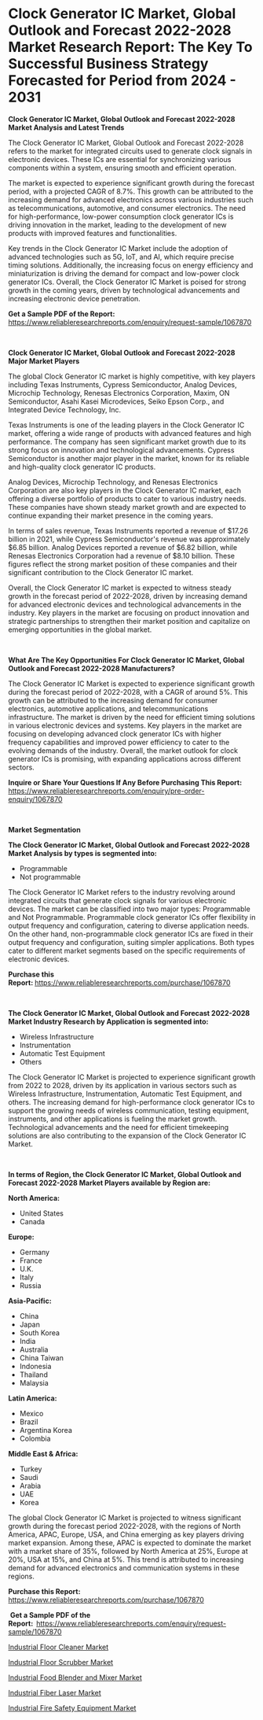 <p><h1>Clock Generator IC Market, Global Outlook and Forecast 2022-2028 Market Research Report: The Key To Successful Business Strategy Forecasted for Period from 2024 - 2031</h1></p><p><strong>Clock Generator IC Market, Global Outlook and Forecast 2022-2028 Market Analysis and Latest Trends</strong></p>
<p><p>The Clock Generator IC Market, Global Outlook and Forecast 2022-2028 refers to the market for integrated circuits used to generate clock signals in electronic devices. These ICs are essential for synchronizing various components within a system, ensuring smooth and efficient operation. </p><p>The market is expected to experience significant growth during the forecast period, with a projected CAGR of 8.7%. This growth can be attributed to the increasing demand for advanced electronics across various industries such as telecommunications, automotive, and consumer electronics. The need for high-performance, low-power consumption clock generator ICs is driving innovation in the market, leading to the development of new products with improved features and functionalities.</p><p>Key trends in the Clock Generator IC Market include the adoption of advanced technologies such as 5G, IoT, and AI, which require precise timing solutions. Additionally, the increasing focus on energy efficiency and miniaturization is driving the demand for compact and low-power clock generator ICs. Overall, the Clock Generator IC Market is poised for strong growth in the coming years, driven by technological advancements and increasing electronic device penetration.</p></p>
<p><strong>Get a Sample PDF of the Report:&nbsp;</strong> <a href="https://www.reliableresearchreports.com/enquiry/request-sample/1067870">https://www.reliableresearchreports.com/enquiry/request-sample/1067870</a></p>
<p>&nbsp;</p>
<p><strong>Clock Generator IC Market, Global Outlook and Forecast 2022-2028 Major Market Players</strong></p>
<p><p>The global Clock Generator IC market is highly competitive, with key players including Texas Instruments, Cypress Semiconductor, Analog Devices, Microchip Technology, Renesas Electronics Corporation, Maxim, ON Semiconductor, Asahi Kasei Microdevices, Seiko Epson Corp., and Integrated Device Technology, Inc.</p><p>Texas Instruments is one of the leading players in the Clock Generator IC market, offering a wide range of products with advanced features and high performance. The company has seen significant market growth due to its strong focus on innovation and technological advancements. Cypress Semiconductor is another major player in the market, known for its reliable and high-quality clock generator IC products.</p><p>Analog Devices, Microchip Technology, and Renesas Electronics Corporation are also key players in the Clock Generator IC market, each offering a diverse portfolio of products to cater to various industry needs. These companies have shown steady market growth and are expected to continue expanding their market presence in the coming years.</p><p>In terms of sales revenue, Texas Instruments reported a revenue of $17.26 billion in 2021, while Cypress Semiconductor's revenue was approximately $6.85 billion. Analog Devices reported a revenue of $6.82 billion, while Renesas Electronics Corporation had a revenue of $8.10 billion. These figures reflect the strong market position of these companies and their significant contribution to the Clock Generator IC market.</p><p>Overall, the Clock Generator IC market is expected to witness steady growth in the forecast period of 2022-2028, driven by increasing demand for advanced electronic devices and technological advancements in the industry. Key players in the market are focusing on product innovation and strategic partnerships to strengthen their market position and capitalize on emerging opportunities in the global market.</p></p>
<p>&nbsp;</p>
<p><strong>What Are The Key Opportunities For Clock Generator IC Market, Global Outlook and Forecast 2022-2028 Manufacturers?</strong></p>
<p><p>The Clock Generator IC Market is expected to experience significant growth during the forecast period of 2022-2028, with a CAGR of around 5%. This growth can be attributed to the increasing demand for consumer electronics, automotive applications, and telecommunications infrastructure. The market is driven by the need for efficient timing solutions in various electronic devices and systems. Key players in the market are focusing on developing advanced clock generator ICs with higher frequency capabilities and improved power efficiency to cater to the evolving demands of the industry. Overall, the market outlook for clock generator ICs is promising, with expanding applications across different sectors.</p></p>
<p><strong>Inquire or Share Your Questions If Any Before Purchasing This Report:</strong> <a href="https://www.reliableresearchreports.com/enquiry/pre-order-enquiry/1067870">https://www.reliableresearchreports.com/enquiry/pre-order-enquiry/1067870</a></p>
<p>&nbsp;</p>
<p><strong>Market Segmentation</strong></p>
<p><strong>The Clock Generator IC Market, Global Outlook and Forecast 2022-2028 Market Analysis by types is segmented into:</strong></p>
<p><ul><li>Programmable</li><li>Not programmable</li></ul></p>
<p><p>The Clock Generator IC Market refers to the industry revolving around integrated circuits that generate clock signals for various electronic devices. The market can be classified into two major types: Programmable and Not Programmable. Programmable clock generator ICs offer flexibility in output frequency and configuration, catering to diverse application needs. On the other hand, non-programmable clock generator ICs are fixed in their output frequency and configuration, suiting simpler applications. Both types cater to different market segments based on the specific requirements of electronic devices.</p></p>
<p><strong>Purchase this Report:&nbsp;</strong><a href="https://www.reliableresearchreports.com/purchase/1067870">https://www.reliableresearchreports.com/purchase/1067870</a></p>
<p>&nbsp;</p>
<p><strong>The Clock Generator IC Market, Global Outlook and Forecast 2022-2028 Market Industry Research by Application is segmented into:</strong></p>
<p><ul><li>Wireless Infrastructure</li><li>Instrumentation</li><li>Automatic Test Equipment</li><li>Others</li></ul></p>
<p><p>The Clock Generator IC Market is projected to experience significant growth from 2022 to 2028, driven by its application in various sectors such as Wireless Infrastructure, Instrumentation, Automatic Test Equipment, and others. The increasing demand for high-performance clock generator ICs to support the growing needs of wireless communication, testing equipment, instruments, and other applications is fueling the market growth. Technological advancements and the need for efficient timekeeping solutions are also contributing to the expansion of the Clock Generator IC Market.</p></p>
<p>&nbsp;</p>
<p><strong>In terms of Region, the Clock Generator IC Market, Global Outlook and Forecast 2022-2028 Market Players available by Region are:</strong></p>
<p>
    <p> <strong> North America: </strong>
        <ul>
            <li>United States</li>
            <li>Canada</li>
        </ul>
        </p> 
    <p> <strong> Europe: </strong>
        <ul>
            <li>Germany</li>
            <li>France</li>
            <li>U.K.</li>
            <li>Italy</li>
            <li>Russia</li>
        </ul>
        </p> 
    <p> <strong> Asia-Pacific: </strong>
        <ul>
            <li>China</li>
            <li>Japan</li>
            <li>South Korea</li>
            <li>India</li>
            <li>Australia</li>
            <li>China Taiwan</li>
            <li>Indonesia</li>
            <li>Thailand</li>
            <li>Malaysia</li>
        </ul>
        </p> 
    <p> <strong> Latin America: </strong>
        <ul>
            <li>Mexico</li>
            <li>Brazil</li>
            <li>Argentina Korea</li>
            <li>Colombia</li>
        </ul>
        </p> 
    <p> <strong> Middle East & Africa: </strong>
        <ul>
            <li>Turkey</li>
            <li>Saudi</li>
            <li>Arabia</li>
            <li>UAE</li>
            <li>Korea</li>
        </ul>
    </p>
    </p>
<p><p>The global Clock Generator IC Market is projected to witness significant growth during the forecast period 2022-2028, with the regions of North America, APAC, Europe, USA, and China emerging as key players driving market expansion. Among these, APAC is expected to dominate the market with a market share of 35%, followed by North America at 25%, Europe at 20%, USA at 15%, and China at 5%. This trend is attributed to increasing demand for advanced electronics and communication systems in these regions.</p></p>
<p><strong>Purchase this Report: </strong><a href="https://www.reliableresearchreports.com/purchase/1067870">https://www.reliableresearchreports.com/purchase/1067870</a></p>
<p>&nbsp;<strong>Get a Sample PDF of the Report:&nbsp;&nbsp;</strong><a href="https://www.reliableresearchreports.com/enquiry/request-sample/1067870">https://www.reliableresearchreports.com/enquiry/request-sample/1067870</a></p>
<p><strong></strong></p>
<p><p><a href="https://medium.com/@meggieconn/industrial-floor-cleaner-market-trends-and-market-analysis-forecasted-for-period-2024-2031-8e7fde8b3296">Industrial Floor Cleaner Market</a></p><p><a href="https://medium.com/@meggieconn/industrial-floor-scrubber-market-comprehensive-assessment-by-type-application-and-geography-cc73ed97608d">Industrial Floor Scrubber Market</a></p><p><a href="https://medium.com/@meggieconn/industrial-food-blender-and-mixer-market-trends-forecast-and-competitive-analysis-to-2031-45f175e8f58d">Industrial Food Blender and Mixer Market</a></p><p><a href="https://medium.com/@meggieconn/industrial-fiber-laser-market-outlook-industry-overview-and-forecast-2024-to-2031-64cfcd8593cf">Industrial Fiber Laser Market</a></p><p><a href="https://medium.com/@meggieconn/industrial-fire-safety-equipment-market-analysis-its-cagr-market-segmentation-and-global-industry-79ba206ddb61">Industrial Fire Safety Equipment Market</a></p></p>
